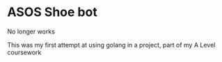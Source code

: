 # ASOS Shoe bot

No longer works

This was my first attempt at using golang in a project, part of my A Level coursework

